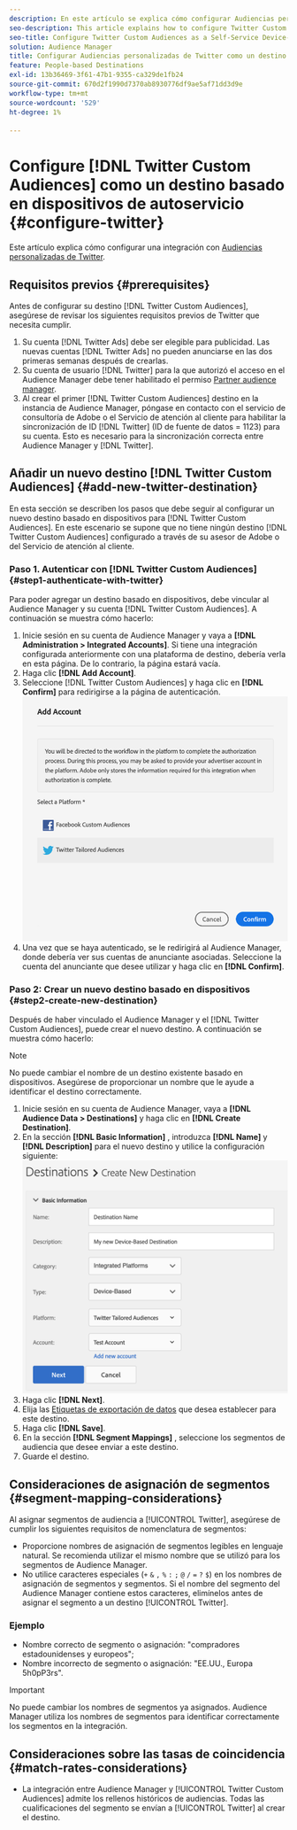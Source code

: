 ```yaml
---
description: En este artículo se explica cómo configurar Audiencias personalizadas de Twitter para integraciones nuevas y existentes.
seo-description: This article explains how to configure Twitter Custom Audiences for both new and existing integrations.
seo-title: Configure Twitter Custom Audiences as a Self-Service Device-Based Destination
solution: Audience Manager
title: Configurar Audiencias personalizadas de Twitter como un destino basado en dispositivos de autoservicio
feature: People-based Destinations
exl-id: 13b36469-3f61-47b1-9355-ca329de1fb24
source-git-commit: 670d2f1990d7370ab8930776df9ae5af71dd3d9e
workflow-type: tm+mt
source-wordcount: '529'
ht-degree: 1%

---
```


# Configure [!DNL Twitter Custom Audiences] como un destino basado en dispositivos de autoservicio {#configure-twitter}

Este artículo explica cómo configurar una integración con [Audiencias personalizadas de Twitter](https://business.twitter.com/en/targeting/tailored-audiences.html).

## Requisitos previos {#prerequisites}

Antes de configurar su destino [!DNL Twitter Custom Audiences], asegúrese de revisar los siguientes requisitos previos de Twitter que necesita cumplir.

1. Su cuenta [!DNL Twitter Ads] debe ser elegible para publicidad. Las nuevas cuentas [!DNL Twitter Ads] no pueden anunciarse en las dos primeras semanas después de crearlas.
2. Su cuenta de usuario [!DNL Twitter] para la que autorizó el acceso en el Audience Manager debe tener habilitado el permiso [Partner audience manager](https://business.twitter.com/en/help/troubleshooting/multi-user-login-faq.html#accesslevels).
3. Al crear el primer [!DNL Twitter Custom Audiences] destino en la instancia de Audience Manager, póngase en contacto con el servicio de consultoría de Adobe o el Servicio de atención al cliente para habilitar la sincronización de ID [!DNL Twitter] (ID de fuente de datos = 1123) para su cuenta. Esto es necesario para la sincronización correcta entre Audience Manager y [!DNL Twitter].

## Añadir un nuevo destino [!DNL Twitter Custom Audiences] {#add-new-twitter-destination}

En esta sección se describen los pasos que debe seguir al configurar un nuevo destino basado en dispositivos para [!DNL Twitter Custom Audiences]. En este escenario se supone que no tiene ningún destino [!DNL Twitter Custom Audiences] configurado a través de su asesor de Adobe o del Servicio de atención al cliente.

### Paso 1. Autenticar con [!DNL Twitter Custom Audiences] {#step1-authenticate-with-twitter}

Para poder agregar un destino basado en dispositivos, debe vincular al Audience Manager y su cuenta [!DNL Twitter Custom Audiences]. A continuación se muestra cómo hacerlo:

1. Inicie sesión en su cuenta de Audience Manager y vaya a **[!DNL Administration > Integrated Accounts]**. Si tiene una integración configurada anteriormente con una plataforma de destino, debería verla en esta página. De lo contrario, la página estará vacía.
1. Haga clic **[!DNL Add Account]**.
1. Seleccione [!DNL Twitter Custom Audiences] y haga clic en **[!DNL Confirm]** para redirigirse a la página de autenticación.                     ![plataformas integradas](assets/dbd-integrated-platforms.png)
1. Una vez que se haya autenticado, se le redirigirá al Audience Manager, donde debería ver sus cuentas de anunciante asociadas. Seleccione la cuenta del anunciante que desee utilizar y haga clic en **[!DNL Confirm]**.

### Paso 2: Crear un nuevo destino basado en dispositivos {#step2-create-new-destination}

Después de haber vinculado el Audience Manager y el [!DNL Twitter Custom Audiences], puede crear el nuevo destino. A continuación se muestra cómo hacerlo:

>[!NOTE]
>
>No puede cambiar el nombre de un destino existente basado en dispositivos. Asegúrese de proporcionar un nombre que le ayude a identificar el destino correctamente.

1. Inicie sesión en su cuenta de Audience Manager, vaya a **[!DNL Audience Data > Destinations]** y haga clic en **[!DNL Create Destination]**.
1. En la sección **[!DNL Basic Information]** , introduzca **[!DNL Name]** y **[!DNL Description]** para el nuevo destino y utilice la configuración siguiente: ![configuración](assets/dbd-new-basic.png)
1. Haga clic **[!DNL Next]**.
1. Elija las [Etiquetas de exportación de datos](/help/using/features/data-export-controls.md#controls-labels) que desea establecer para este destino.
1. Haga clic **[!DNL Save]**.
1. En la sección **[!DNL Segment Mappings]** , seleccione los segmentos de audiencia que desee enviar a este destino.
1. Guarde el destino.

## Consideraciones de asignación de segmentos {#segment-mapping-considerations}

Al asignar segmentos de audiencia a [!UICONTROL Twitter], asegúrese de cumplir los siguientes requisitos de nomenclatura de segmentos:

* Proporcione nombres de asignación de segmentos legibles en lenguaje natural. Se recomienda utilizar el mismo nombre que se utilizó para los segmentos de Audience Manager.
* No utilice caracteres especiales (`+` `&` `,` `%` `:` `;` `@` `/` `=` `?` `$`) en los nombres de asignación de segmentos y segmentos. Si el nombre del segmento del Audience Manager contiene estos caracteres, elimínelos antes de asignar el segmento a un destino [!UICONTROL Twitter].

### Ejemplo

* Nombre correcto de segmento o asignación: &quot;compradores estadounidenses y europeos&quot;;
* Nombre incorrecto de segmento o asignación: &quot;EE.UU., Europa 5h0pP3rs&quot;.

>[!IMPORTANT]
>
>No puede cambiar los nombres de segmentos ya asignados. Audience Manager utiliza los nombres de segmentos para identificar correctamente los segmentos en la integración.

## Consideraciones sobre las tasas de coincidencia {#match-rates-considerations}

* La integración entre Audience Manager y [!UICONTROL Twitter Custom Audiences] admite los rellenos históricos de audiencias. Todas las cualificaciones del segmento se envían a [!UICONTROL Twitter] al crear el destino.
